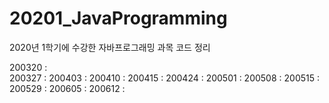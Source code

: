# 20201_JavaProgramming
2020년 1학기에 수강한 자바프로그래밍 과목 코드 정리

200320 :\
200327 :
200403 :
200410 :
200415 :
200424 :
200501 :
200508 :
200515 :
200529 :
200605 :
200612 :
